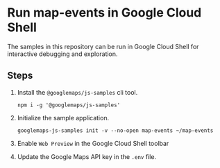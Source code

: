 # Run map-events in Google Cloud Shell

The samples in this repository can be run in Google Cloud Shell for interactive debugging and exploration.

## Steps

1. Install the `@googlemaps/js-samples` cli tool.

    ```
    npm i -g '@googlemaps/js-samples'
    ```
1. Initialize the sample application. 
    ```
    googlemaps-js-samples init -v --no-open map-events ~/map-events
    ```
1. Enable `Web Preview` in the Google Cloud Shell toolbar
1. Update the Google Maps API key in the `.env` file.
